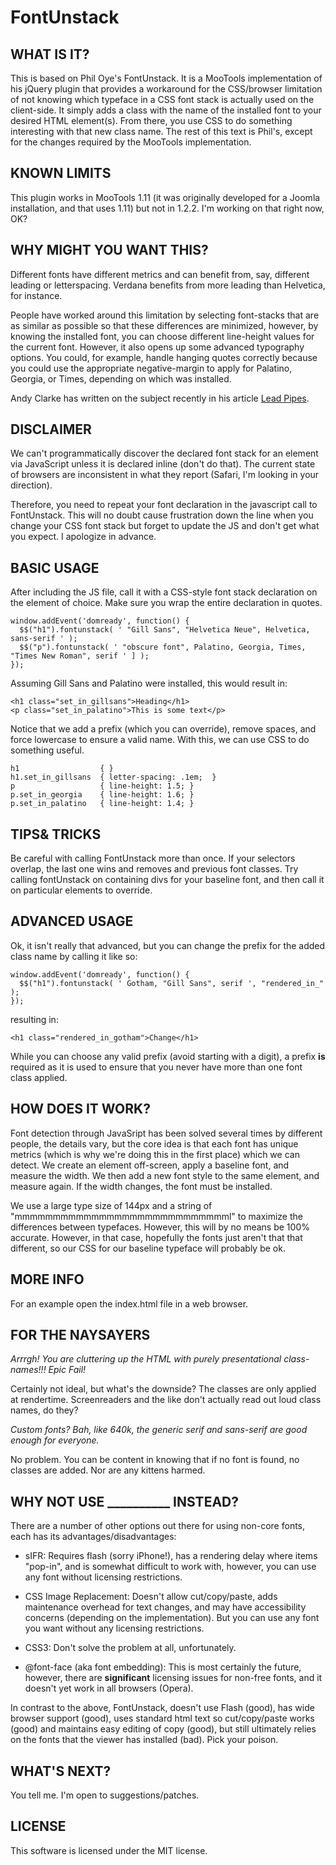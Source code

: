 FontUnstack
=========

WHAT IS IT?
-----------

This is based on Phil Oye's FontUnstack. It is a MooTools implementation of his jQuery plugin that provides a workaround for the CSS/browser limitation of not knowing which typeface in a CSS font stack is actually used on the client-side. It simply adds a class with the name of the installed font to your desired HTML element(s). From there, you use CSS to do something interesting with that new class name. The rest of this text is Phil's, except for the changes required by the MooTools implementation.

KNOWN LIMITS
------------

This plugin works in MooTools 1.11 (it was originally developed for a Joomla installation, and that uses 1.11) but not in 1.2.2. I'm working on that right now, OK?


WHY MIGHT YOU WANT THIS?
------------------------

Different fonts have different metrics and can benefit from, say, different leading or letterspacing. Verdana benefits from more leading than Helvetica, for instance.

People have worked around this limitation by selecting font-stacks that are as similar as possible so that these differences are minimized, however, by knowing the installed font, you can choose different line-height values for the current font. However, it also opens up some advanced typography options. You could, for example, handle hanging quotes correctly because you could use the appropriate negative-margin to apply for Palatino, Georgia, or Times, depending on which was installed.

Andy Clarke has written on the subject recently in his article [Lead Pipes](http://forabeautifulweb.com/blog/about/lead_pipe/).

DISCLAIMER
----------

We can't programmatically discover the declared font stack for an element via JavaScript unless it is declared inline (don't do that). The current state of browsers are inconsistent in what they report (Safari, I'm looking in your direction).

Therefore, you need to repeat your font declaration in the javascript call to FontUnstack. This will no doubt cause frustration down the line when you change your CSS font stack but forget to update the JS and don't get what you expect. I apologize in advance.


BASIC USAGE
-----------

After including the JS file, call it with a CSS-style font stack declaration on the element of choice. Make sure you wrap the entire declaration in quotes.

	window.addEvent('domready', function() {
      $$("h1").fontunstack( ' "Gill Sans", "Helvetica Neue", Helvetica, sans-serif ' );
      $$("p").fontunstack( ' "obscure font", Palatino, Georgia, Times, "Times New Roman", serif ' ] );
    });

Assuming Gill Sans and Palatino were installed, this would result in:

    <h1 class="set_in_gillsans">Heading</h1>
    <p class="set_in_palatino">This is some text</p>

Notice that we add a prefix (which you can override), remove spaces, and force lowercase to ensure a valid name. With this, we can use CSS to do something useful.

    h1                  { }
    h1.set_in_gillsans  { letter-spacing: .1em;  }
    p                   { line-height: 1.5; }
    p.set_in_georgia    { line-height: 1.6; }
    p.set_in_palatino   { line-height: 1.4; }


TIPS& TRICKS
------------

Be careful with calling FontUnstack more than once. If your selectors overlap, the last one wins and removes and previous font classes. Try calling fontUnstack on containing divs for your baseline font, and then call it on particular elements to override.


ADVANCED USAGE
--------------

Ok, it isn't really that advanced, but you can change the prefix for the added class name by calling it like so:

	window.addEvent('domready', function() {
      $$("h1").fontunstack( ' Gotham, "Gill Sans", serif ', "rendered_in_" );
    });

resulting in:

    <h1 class="rendered_in_gotham">Change</h1>

While you can choose any valid prefix (avoid starting with a digit), a prefix **is** required as it is used to ensure that you never have more than one font class applied. 


HOW DOES IT WORK?
-----------------

Font detection through JavaSript has been solved several times by different people, the details vary, but the core idea is that each font has unique metrics (which is why we're doing this in the first place) which we can detect. We create an element off-screen, apply a baseline font, and measure the width. We then add a new font style to the same element, and measure again. If the width changes, the font must be installed.

We use a large type size of 144px and a string of "mmmmmmmmmmmmmmmmmmmmmmmmmmmml" to maximize the differences between typefaces. However, this will by no means be 100% accurate. However, in that case, hopefully the fonts just aren't that that different, so our CSS for our baseline typeface will probably be ok.


MORE INFO
---------
For an example open the index.html file in a web browser.


FOR THE NAYSAYERS
-----------------

*Arrrgh! You are cluttering up the HTML with purely presentational class-names!!! Epic Fail!*

Certainly not ideal, but what's the downside? The classes are only applied at rendertime. Screenreaders and the like don't actually read out loud class names, do they?

*Custom fonts? Bah, like 640k, the generic serif and sans-serif are good enough for everyone.*

No problem. You can be content in knowing that if no font is found, no classes are added. Nor are any kittens harmed. 


WHY NOT USE __________ INSTEAD?
-------------------------------

There are a number of other options out there for using non-core fonts, each has its advantages/disadvantages:

*  sIFR: Requires flash (sorry iPhone!), has a rendering delay where items "pop-in", and is somewhat difficult to work with, however, you can use any font without licensing restrictions.

*  CSS Image Replacement: Doesn't allow cut/copy/paste, adds maintenance overhead for text changes, and may have accessibility concerns (depending on the implementation). But you can use any font you want without any licensing restrictions.

*  CSS3: Don't solve the problem at all, unfortunately.

*  @font-face (aka font embedding): This is most certainly the future, however, there are **significant** licensing issues for non-free fonts, and it doesn't yet work in all browsers (Opera).

In contrast to the above, FontUnstack, doesn't use Flash (good), has wide browser support (good), uses standard html text so cut/copy/paste works (good) and maintains easy editing of copy (good), but still ultimately relies on the fonts that the viewer has installed (bad). Pick your poison.


WHAT'S NEXT?
------------

You tell me. I'm open to suggestions/patches.


LICENSE
------------

This software is licensed under the MIT license.